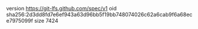 version https://git-lfs.github.com/spec/v1
oid sha256:2d3dd8fd7e6ef943a63d96bb5f19bb748074026c62a6cab9f6a68ece7975099f
size 7424
